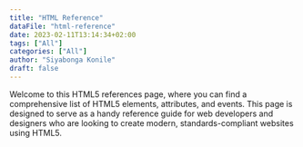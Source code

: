 ```yaml
---
title: "HTML Reference"
dataFile: "html-reference"
date: 2023-02-11T13:14:34+02:00
tags: ["All"]
categories: ["All"]
author: "Siyabonga Konile"
draft: false
---
```


Welcome to this HTML5 references page, where you can find a comprehensive list of HTML5 elements, attributes, and events. This page is designed to serve as a handy reference guide for web developers and designers who are looking to create modern, standards-compliant websites using HTML5.